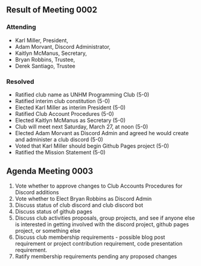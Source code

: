 ## Result of Meeting 0002

### Attending

- Karl Miller, President,
- Adam Morvant, Discord Administrator,
- Kaitlyn McManus, Secretary,
- Bryan Robbins, Trustee,
- Derek Santiago, Trustee

### Resolved

- Ratified club name as UNHM Programming Club (5-0)
- Ratified interim club constitution (5-0)
- Elected Karl Miller as interim President (5-0)
- Ratified Club Account Procedures (5-0)
- Elected Kaitlyn McManus as Secretary (5-0)
- Club will meet next Saturday, March 27, at noon (5-0)
- Elected Adam Morvant as Discord Admin and agreed he would create and administer a club discord (5-0)
- Voted that Karl Miller should begin Github Pages project (5-0)
- Ratified the Mission Statement (5-0)

## Agenda Meeting 0003

1. Vote whether to approve changes to Club Accounts Procedures for Discord additions
1. Vote whether to Elect Bryan Robbins as Discord Admin
1. Discuss status of club discord and club discord bot
1. Discuss status of github pages
1. Discuss club activities proposals, group projects, and see if anyone else is interested in getting involved with the discord project, github pages project, or something else
1. Discuss club membership requirements - possible blog post requirement or project contribution requirement, code presentation requirement.
1. Ratify membership requirements pending any proposed changes
